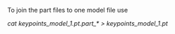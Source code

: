 To join the part files to one model file use 

_cat keypoints_model_1.pt.part\_* > keypoints_model_1.pt_
